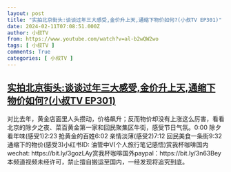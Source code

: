 ```yaml
---
layout: post
title: "实拍北京街头:谈谈过年三大感受,金价升上天,通缩下物价如何?(小叔TV EP301)"
date: 2024-02-11T07:08:51.000Z
author: 小叔TV
from: https://www.youtube.com/watch?v=al-b2wQW2wo
tags: [ 小叔TV ]
comments: True
categories: [ 小叔TV ]
---
```

<!--1707635331000-->
[实拍北京街头:谈谈过年三大感受,金价升上天,通缩下物价如何?(小叔TV EP301)](https://www.youtube.com/watch?v=al-b2wQW2wo)
------

<div>
对比去年，黄金店面里人头攒动，价格飙升；反而物价却没有上涨这么厉害，看看北京的除夕之夜、菜百黄金第一家和回民聚集区牛街，感受节日气氛。0:00 除夕看年味(感受1)2:23 抢黄金的百姓6:02 亲情淡薄(感受2)7:12 回民美食一条街9:32 通缩下的物价(感受3)小红书ID: 油管中V(个人旅行笔记感悟)赏我杯咖啡国内wechat: https://bit.ly/3gozLAy赏我杯咖啡国外paypal：https://bit.ly/3n63Bey本频道视频未经许可，禁止擅自搬运至国内，一经发现将追究到底。
</div>
